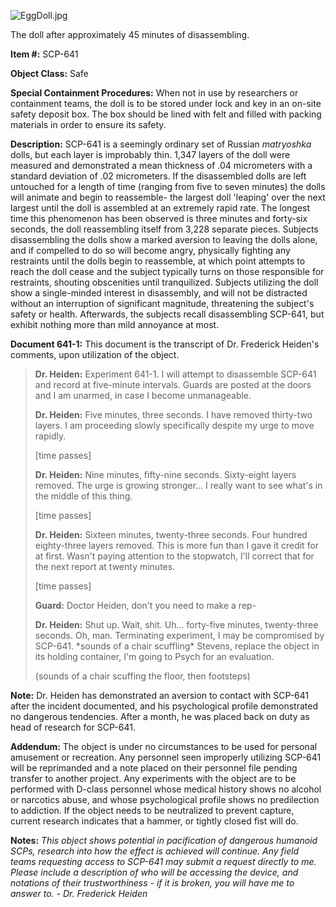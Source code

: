 ![EggDoll.jpg](http://scp-wiki.wdfiles.com/local--files/scp-641/EggDoll.jpg)

The doll after approximately 45 minutes of disassembling.

**Item #:** SCP-641

**Object Class:** Safe

**Special Containment Procedures:** When not in use by researchers or containment teams, the doll is to be stored under lock and key in an on-site safety deposit box. The box should be lined with felt and filled with packing materials in order to ensure its safety.

**Description:** SCP-641 is a seemingly ordinary set of Russian _matryoshka_ dolls, but each layer is improbably thin. 1,347 layers of the doll were measured and demonstrated a mean thickness of .04 micrometers with a standard deviation of .02 micrometers. If the disassembled dolls are left untouched for a length of time (ranging from five to seven minutes) the dolls will animate and begin to reassemble- the largest doll 'leaping' over the next largest until the doll is assembled at an extremely rapid rate. The longest time this phenomenon has been observed is three minutes and forty-six seconds, the doll reassembling itself from 3,228 separate pieces. Subjects disassembling the dolls show a marked aversion to leaving the dolls alone, and if compelled to do so will become angry, physically fighting any restraints until the dolls begin to reassemble, at which point attempts to reach the doll cease and the subject typically turns on those responsible for restraints, shouting obscenities until tranquilized. Subjects utilizing the doll show a single-minded interest in disassembly, and will not be distracted without an interruption of significant magnitude, threatening the subject's safety or health. Afterwards, the subjects recall disassembling SCP-641, but exhibit nothing more than mild annoyance at most.

**Document 641-1:** This document is the transcript of Dr. Frederick Heiden's comments, upon utilization of the object.

> **Dr. Heiden:** Experiment 641-1. I will attempt to disassemble SCP-641 and record at five-minute intervals. Guards are posted at the doors and I am unarmed, in case I become unmanageable.
> 
> **Dr. Heiden:** Five minutes, three seconds. I have removed thirty-two layers. I am proceeding slowly specifically despite my urge to move rapidly.
> 
> \[time passes\]
> 
> **Dr. Heiden:** Nine minutes, fifty-nine seconds. Sixty-eight layers removed. The urge is growing stronger… I really want to see what's in the middle of this thing.
> 
> \[time passes\]
> 
> **Dr. Heiden:** Sixteen minutes, twenty-three seconds. Four hundred eighty-three layers removed. This is more fun than I gave it credit for at first. Wasn't paying attention to the stopwatch, I'll correct that for the next report at twenty minutes.
> 
> \[time passes\]
> 
> **Guard:** Doctor Heiden, don't you need to make a rep-
> 
> **Dr. Heiden:** Shut up. Wait, shit. Uh… forty-five minutes, twenty-three seconds. Oh, man. Terminating experiment, I may be compromised by SCP-641. \*sounds of a chair scuffling\* Stevens, replace the object in its holding container, I'm going to Psych for an evaluation.
> 
> (sounds of a chair scuffing the floor, then footsteps)

**Note:** Dr. Heiden has demonstrated an aversion to contact with SCP-641 after the incident documented, and his psychological profile demonstrated no dangerous tendencies. After a month, he was placed back on duty as head of research for SCP-641.

**Addendum:** The object is under no circumstances to be used for personal amusement or recreation. Any personnel seen improperly utilizing SCP-641 will be reprimanded and a note placed on their personnel file pending transfer to another project. Any experiments with the object are to be performed with D-class personnel whose medical history shows no alcohol or narcotics abuse, and whose psychological profile shows no predilection to addiction. If the object needs to be neutralized to prevent capture, current research indicates that a hammer, or tightly closed fist will do.

**Notes:** _This object shows potential in pacification of dangerous humanoid SCPs, research into how the effect is achieved will continue. Any field teams requesting access to SCP-641 may submit a request directly to me. Please include a description of who will be accessing the device, and notations of their trustworthiness - if it is broken, you will have me to answer to. - Dr. Frederick Heiden_